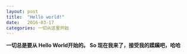 ```yaml
---
layout: post
title:  "Hello world!"
date:   2016-03-17
categories: 一切从这里开始
---
```




**一切总是要从 Hello World开始的。 So 现在我来了，接受我的蹂躏吧，哈哈**

